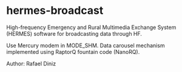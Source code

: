 # hermes-broadcast

High-frequency Emergency and Rural Multimedia Exchange System (HERMES) software for broadcasting data through HF.

Use Mercury modem in MODE_SHM. Data carousel mechanism implemented using RaptorQ fountain code (NanoRQ).

Author: Rafael Diniz
